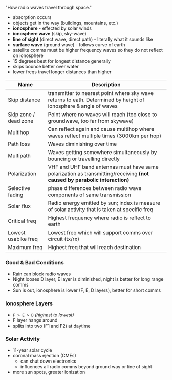 "How radio waves travel through space."
- absorption occurs
- objects get in the way (buildings, mountains, etc.)
- **ionosphere** - effected by solar winds
- **ionosphere wave** (skip, sky-wave)
- **line of sight** (direct wave, direct path) - literally what it sounds like
- **surface wave** (ground wave) - follows curve of earth
- satellite comms must be higher frequency waves so they do not reflect on ionosphere
- 15 degrees best for longest distance generally
- skips bounce better over water
- lower freqs travel longer distances than higher

| Name                  | Description                                                                                                               |
| --------------------- | ------------------------------------------------------------------------------------------------------------------------- |
| Skip distance         | transmitter to nearest point where sky wave returns to eath. Determined by height of ionosphere & angle of waves          |
| Skip zone / dead zone | Point where no waves will reach (too close to groundwave, too far from skywave)                                           |
| Multihop              | Can reflect again and cause multihop where waves reflect multiple times (3000km per hop)                                  |
| Path loss             | Waves diminishing over time                                                                                               |
| Multipath             | Waves getting somewhere simultaneously by bouncing or travelling directly                                                 |
| Polarization          | VHF and UHF band antennas must have same polarization as transmitting/receiving **(not caused by parabolic interaction)** |
| Selective fading      | phase differences between radio wave components of same transmission                                                      |
| Solar flux            | Radio energy emitted by sun; index is measure of solar activity that is taken at specific freq                            |
| Critical freq         | Highest frequency where radio is reflect to earth                                                                         |
| Lowest usablke freq   | Lowest freq which will support comms over circuit (tx/rx)                                                                 |
| Maximum freq          | Highest freq that will reach destination                                                                                  |

### Good & Bad Conditions
- Rain can block radio waves
- Night looses D layer, E layer is diminished, night is better for long range comms
- Sun is out, ionosphere is lower (F, E, D layers), better for short comms
### Ionosphere Layers
- `F > E > D` *(highest to lowest)*
- F layer hangs around
- splits into two (F1 and F2) at daytime
### Solar Activity
- 11-year solar cycle
- coronal mass ejection (CMEs)
	- can shut down electronics
	- influences all radio comms beyond ground way or line of sight
- more sun spots, greater ionization